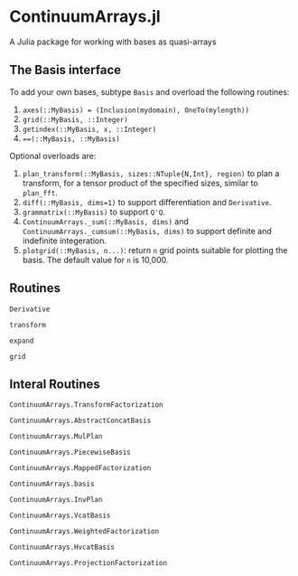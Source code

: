 # ContinuumArrays.jl
A Julia package for working with bases as quasi-arrays

## The Basis interface

To add your own bases, subtype `Basis` and overload the following routines:

1. `axes(::MyBasis) = (Inclusion(mydomain), OneTo(mylength))`
2. `grid(::MyBasis, ::Integer)`
3. `getindex(::MyBasis, x, ::Integer)`
4. `==(::MyBasis, ::MyBasis)`

Optional overloads are:

1. `plan_transform(::MyBasis, sizes::NTuple{N,Int}, region)` to plan a transform, for a tensor
product of the specified sizes, similar to `plan_fft`.
2. `diff(::MyBasis, dims=1)` to support differentiation and `Derivative`. 
3. `grammatrix(::MyBasis)` to support `Q'Q`. 
4. `ContinuumArrays._sum(::MyBasis, dims)` and `ContinuumArrays._cumsum(::MyBasis, dims)` to support definite and indefinite integeration.
5. `plotgrid(::MyBasis, n...)`: return `n` grid points suitable for plotting the basis. The default value for `n` is 10,000. 


## Routines


```@docs
Derivative
```
```@docs
transform
```
```@docs
expand
```
```@docs
grid
```


## Interal Routines

```@docs
ContinuumArrays.TransformFactorization
```

```@docs
ContinuumArrays.AbstractConcatBasis
```
```@docs
ContinuumArrays.MulPlan
```
```@docs
ContinuumArrays.PiecewiseBasis
```
```@docs
ContinuumArrays.MappedFactorization
```
```@docs
ContinuumArrays.basis
```
```@docs
ContinuumArrays.InvPlan
```
```@docs
ContinuumArrays.VcatBasis
```
```@docs
ContinuumArrays.WeightedFactorization
```
```@docs
ContinuumArrays.HvcatBasis
```
```@docs
ContinuumArrays.ProjectionFactorization
```
```